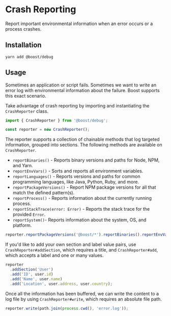 # Crash Reporting

Report important environmental information when an error occurs or a process crashes.

## Installation

```
yarn add @boost/debug
```

## Usage

Sometimes an application or script fails. Sometimes we want to write an error log with environmental
information about the failure. Boost supports this exact scenario.

Take advantage of crash reporting by importing and instantiating the `CrashReporter` class.

```ts
import { CrashReporter } from '@boost/debug';

const reporter = new CrashReporter();
```

The reporter supports a collection of chainable methods that log targeted information, grouped into
sections. The following methods are available on `CrashReporter`.

- `reportBinaries()` - Reports binary versions and paths for Node, NPM, and Yarn.
- `reportEnvVars()` - Sorts and reports all environment variables.
- `reportLanguages()` - Reports versions and paths for common programming languages, like Java,
  Python, Ruby, and more.
- `reportPackageVersions()` - Report NPM package versions for all that match the defined pattern(s).
- `reportProcess()` - Reports information about the currently running process.
- `reportStackTrace(error: Error)` - Reports the stack trace for the provided `Error`.
- `reportSystem()`- Reports information about the system, OS, and platform.

```ts
reporter.reportPackageVersions('@boost/*').reportBinaries().reportEnvVars().reportSystem();
```

If you'd like to add your own section and label value pairs, use `CrashReporter#addSection`, which
requires a title, and `CrashReporter#add`, which accepts a label and one or many values.

```ts
reporter
  .addSection('User')
  .add('ID', user.id)
  .add('Name', user.name)
  .add('Location', user.address, user.country);
```

Once all the information has been buffered, we can write the content to a log file by using
`CrashReporter#write`, which requires an absolute file path.

```ts
reporter.write(path.join(process.cwd(), 'error.log'));
```
